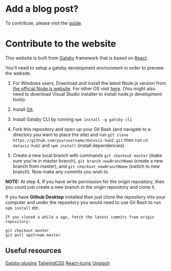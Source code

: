 # Add a blog post?
To contribute, please visit the [guide](./content/blog/example/index.mdx).


# Contribute to the website

This website is built from <a href="https://www.gatsbyjs.org/">Gatsby</a> framework that is based on [React](https://reactjs.org/).

You'll need to setup a gatsby development environment in order to preview the website. 

  1. For Windows users, Download and install the latest Node.js version from <a href="https://nodejs.org/en/">the official Node.js website</a>. 
  For other OS visit <a href="https://www.gatsbyjs.org/tutorial/part-zero/#install-nodejs-for-your-appropriate-operating-system">here</a>. (You might also need to download Visual Studio installer to install node.js development tools).
  
  2. Install <a href="https://gitforwindows.org/">Git</a>. 
  
  3. Install Gatsby CLI by running   `npm install -g gatsby-cli`

  4. Fork this repository and open up your Git Bash (and navigate to a directory you want to place the site) and run `git clone https://github.com/yourusername/dataviz-hub2.git` then run `cd dataviz-hub2` and `npm install` (install dependencies).
  
  5. Create a new local branch with commands `git checkout master` (make sure you're in master branch), `git branch newBranchName` (create a new branch from master), and `git checkout newBranchName` (switch to new branch).
    Now make any commits you wish to.
   
<b>NOTE:</b> At step 4, If you have write permission for the origin repository, then you could just create a new branch in the origin repository and clone it. 

If you have <b>Github Desktop</b> installed then just clone the repository into your computer and under the repository you would need to use Git Bash to run `npm install` etc.


```
If you cloned a while a ago, fetch the latest commits from origin repository:

git checkout master
git pull upstream master
```


## Useful resources

[Gatsby plugins](https://www.gatsbyjs.org/plugins/)
[TailwindCSS](https://tailwindcss.com/docs/preflight)
[React-Icons](https://react-icons.netlify.com/#/)
[Unplash](https://unsplash.com/)